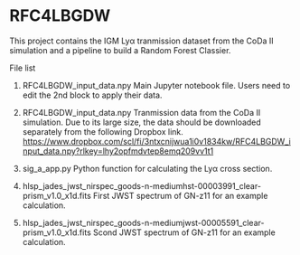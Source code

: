 # RFC4LBGDW

This project contains the IGM Lyα tranmission dataset from the CoDa II simulation and a pipeline to build a Random Forest Classier. 

File list
1. RFC4LBGDW_input_data.npy
Main Jupyter notebook file. Users need to edit the 2nd block to apply their data.

2. RFC4LBGDW_input_data.npy
Tranmission data from the CoDa II simulation. Due to its large size, the data should be downloaded separately from the following Dropbox link.
https://www.dropbox.com/scl/fi/3ntxcnijwua1i0v1834kw/RFC4LBGDW_input_data.npy?rlkey=lhy2opfmdvtep8emq209vv1t1

3. sig_a_app.py
Python function for calculating the Lyα cross section. 

4. hlsp_jades_jwst_nirspec_goods-n-mediumhst-00003991_clear-prism_v1.0_x1d.fits
First JWST spectrum of GN-z11 for an example calculation. 

5. hlsp_jades_jwst_nirspec_goods-n-mediumjwst-00005591_clear-prism_v1.0_x1d.fits
Scond JWST spectrum of GN-z11 for an example calculation. 


